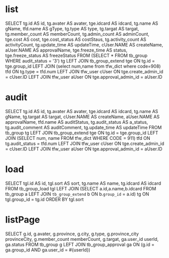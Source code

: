 list
===
SELECT
    tg.id AS id,
    tg.avater AS avater,
    tge.idcard AS idcard,
    tg.name AS gName,
    tfd.name AS gType,
    tg.type AS type,
    tg.targat AS targat,
    tg.member_count AS memberCount,
    tg.admin_count AS adminCount,
    tge.cost AS cost,
    tge.cost_status AS costStaus,
    tg.activity_count AS activityCount,
    tg.update_time AS updateTime,
    cUser.NAME AS createName,
    aUser.NAME AS approvalName,
    tge.freeze_time AS status,
    tge.freeze_status AS freezeStatus
FROM (SELECT * FROM tb_group WHERE audit_status = '3') tg
    LEFT JOIN tb_group_extend tge ON tg.id = tge.group_id
    LEFT JOIN (select num,name from tfw_dict where code=908) tfd ON tg.type = tfd.num
    LEFT JOIN tfw_user cUser ON tge.create_admin_id = cUser.ID
    LEFT JOIN tfw_user aUser ON tge.approval_admin_id = aUser.ID


audit
===
SELECT
  tg.id AS id,
  tg.avater AS avater,
  tge.idcard AS idcard,
  tg.name AS gName,
  tg.targat AS targat,
  cUser.NAME AS createName,
  aUser.NAME AS approvalName,
  tfd.name AS auditStatus,
  tg.audit_status AS a_status,
  tg.audit_comment AS auditComment,
  tg.update_time AS updateTime
FROM tb_group tg
  LEFT JOIN tb_group_extend tge ON tg.id = tge.group_id
  LEFT JOIN (SELECT num, name FROM tfw_dict WHERE CODE = 911) tfd ON tg.audit_status = tfd.num
  LEFT JOIN tfw_user cUser ON tge.create_admin_id = cUser.ID
  LEFT JOIN tfw_user aUser ON tge.approval_admin_id = aUser.ID

load
===
SELECT
  tgl.id AS id,
  tgl.sort AS sort,
  tg.name AS name,
  tg.idcard AS idcard
FROM tb_group_load tgl
LEFT JOIN (SELECT a.id,a.name,b.idcard FROM tb_group a LEFT JOIN `tb_group_extend` b ON b.`group_id` = a.id) tg ON tgl.group_id = tg.id
ORDER BY tgl.sort

listPage
========
SELECT
    g.id,
    g.avater,
    g.province,
    g.city,
    g.type,
    g.province_city provinceCity,
    g.member_count memberCount,
    g.targat,
    ga.user_id userId,
    ga.status
FROM
    tb_group g
LEFT JOIN
    tb_group_approval ga
ON
    (g.id = ga.group_id AND ga.user_id = #{userId})